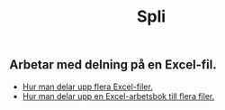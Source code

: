 ﻿---
title: Spli
second_title: Aspose.Cells Cloud Documen
type: docs
url: /sv/split/
keywords: Working with splitting on an Excel file
description: Aspose.Cells Cloud REST API stöd för att arbeta med delning på en Excel-fil. SDK stöder olika utvecklingsspråk. De inkluderar Android, C#, Go, Java, NodeJS, Perl, PHP, Python, Ruby och swift
weight: 32
kwords: Excel, Office Cloud, REST API, Spreadsheet, PDF, CSV, Json, Markdwon, Split
---
## Arbetar med delning på en Excel-fil.

- [Hur man delar upp flera Excel-filer.](/cells/sv/split/multi-files/)
- [Hur man delar upp en Excel-arbetsbok till flera filer.](/cells/sv/workbook/split/)
